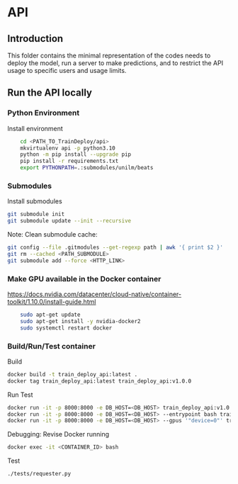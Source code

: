 # API

## Introduction
This folder contains the minimal representation of the codes needs to deploy the model, run a server to make predictions, and to restrict the API usage to specific users and usage limits.

## Run the API locally
### Python Environment
Install environment
```bash
    cd <PATH_TO_TrainDeploy/api>
    mkvirtualenv api -p python3.10
    python -m pip install --upgrade pip
    pip install -r requirements.txt
    export PYTHONPATH=.:submodules/unilm/beats
```

### Submodules
Install submodules
```bash
git submodule init
git submodule update --init --recursive
```

Note: Clean submodule cache:
```bash
git config --file .gitmodules --get-regexp path | awk '{ print $2 }'
git rm --cached <PATH_SUBMODULE>
git submodule add --force <HTTP_LINK>
```

### Make GPU available in the Docker container
https://docs.nvidia.com/datacenter/cloud-native/container-toolkit/1.10.0/install-guide.html
```bash
    sudo apt-get update
    sudo apt-get install -y nvidia-docker2
    sudo systemctl restart docker
```

### Build/Run/Test container
Build
```bash
docker build -t train_deploy_api:latest .
docker tag train_deploy_api:latest train_deploy_api:v1.0.0
```

Run Test
```bash
docker run -it -p 8000:8000 -e DB_HOST=<DB_HOST> train_deploy_api:v1.0.0
docker run -it -p 8000:8000 -e DB_HOST=<DB_HOST> --entrypoint bash train_deploy_api:v1.0.0
docker run -it -p 8000:8000 -e DB_HOST=<DB_HOST> --gpus '"device=0"' train_deploy_api:v1.0.0
```

Debugging: Revise Docker running
```bash
docker exec -it <CONTAINER_ID> bash
```

Test
```bash
./tests/requester.py
```

